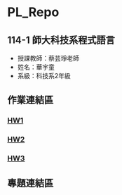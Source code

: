 # PL_Repo
## 114-1 師大科技系程式語言
- 授課教師：蔡芸琤老師
- 姓名：華宇童
- 系級：科技系2年級
## 作業連結區
### [HW1](https://github.com/41371232H/PL_Repo/blob/main/HW1.ipynb)
### [HW2](https://github.com/41371232H/PL_Repo/blob/main/HW2.ipynb)
### [HW3](https://github.com/41371232H/PL_Repo/blob/main/HW3.ipynb)
## 專題連結區
